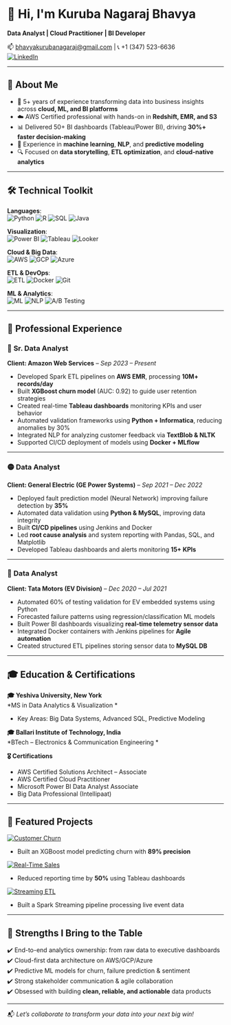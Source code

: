 # 👋 Hi, I'm Kuruba Nagaraj Bhavya  
**Data Analyst | Cloud Practitioner | BI Developer**

📫 [bhavyakurubanagaraj@gmail.com](mailto:bhavyakurubanagaraj@gmail.com) | 📞 +1 (347) 523-6636  
[![LinkedIn](https://img.shields.io/badge/LinkedIn-Connect-blue)](Your_LinkedIn_URL)

---

## 🚀 About Me

- 💼 5+ years of experience transforming data into business insights across **cloud, ML, and BI platforms**
- ☁️ AWS Certified professional with hands-on in **Redshift, EMR, and S3**
- 📊 Delivered 50+ BI dashboards (Tableau/Power BI), driving **30%+ faster decision-making**
- 🤖 Experience in **machine learning**, **NLP**, and **predictive modeling**
- 🔍 Focused on **data storytelling**, **ETL optimization**, and **cloud-native analytics**

---

## 🛠️ Technical Toolkit

**Languages**:  
![Python](https://img.shields.io/badge/Python-Pandas|NumPy|Scikit--learn-blue) ![R](https://img.shields.io/badge/R-Statistics|ggplot2-lightblue) ![SQL](https://img.shields.io/badge/SQL-MySQL|PostgreSQL|BigQuery-4479A1) ![Java](https://img.shields.io/badge/Java-Basics-red)

**Visualization**:  
![Power BI](https://img.shields.io/badge/Power_BI-DAX|Power_Query-yellow) ![Tableau](https://img.shields.io/badge/Tableau-Dashboards|KPI-e97627) ![Looker](https://img.shields.io/badge/Looker-Data_Studio-blue)

**Cloud & Big Data**:  
![AWS](https://img.shields.io/badge/AWS-Redshift|S3|EMR-FF9900) ![GCP](https://img.shields.io/badge/GCP-BigQuery|Cloud_Functions-4285F4) ![Azure](https://img.shields.io/badge/Azure-Blob|Data_Lake-blue)

**ETL & DevOps**:  
![ETL](https://img.shields.io/badge/ETL-Informatica|Airflow|Talend-green) ![Docker](https://img.shields.io/badge/Docker-MLflow|CI/CD-2496ED) ![Git](https://img.shields.io/badge/GitHub-Version_Control-black)

**ML & Analytics**:  
![ML](https://img.shields.io/badge/ML-XGBoost|RandomForest|TensorFlow-FF6F61) ![NLP](https://img.shields.io/badge/NLP-NLTK|TextBlob-purple) ![A/B Testing](https://img.shields.io/badge/Stats-Hypothesis_Testing|Experimentation-orange)

---

## 💼 Professional Experience

### 🔷 **Sr. Data Analyst**  
**Client: Amazon Web Services** – *Sep 2023 – Present*  
- Developed Spark ETL pipelines on **AWS EMR**, processing **10M+ records/day**  
- Built **XGBoost churn model** (AUC: 0.92) to guide user retention strategies  
- Created real-time **Tableau dashboards** monitoring KPIs and user behavior  
- Automated validation frameworks using **Python + Informatica**, reducing anomalies by 30%  
- Integrated NLP for analyzing customer feedback via **TextBlob & NLTK**  
- Supported CI/CD deployment of models using **Docker + MLflow**

---

### 🟡 **Data Analyst**  
**Client: General Electric (GE Power Systems)** – *Sep 2021 – Dec 2022*  
- Deployed fault prediction model (Neural Network) improving failure detection by **35%**  
- Automated data validation using **Python & MySQL**, improving data integrity  
- Built **CI/CD pipelines** using Jenkins and Docker  
- Led **root cause analysis** and system reporting with Pandas, SQL, and Matplotlib  
- Developed Tableau dashboards and alerts monitoring **15+ KPIs**

---

### 🔹 **Data Analyst**  
**Client: Tata Motors (EV Division)** – *Dec 2020 – Jul 2021*  
- Automated 60% of testing validation for EV embedded systems using Python  
- Forecasted failure patterns using regression/classification ML models  
- Built Power BI dashboards visualizing **real-time telemetry sensor data**  
- Integrated Docker containers with Jenkins pipelines for **Agile automation**  
- Created structured ETL pipelines storing sensor data to **MySQL DB**

---

## 🎓 Education & Certifications

**🎓 Yeshiva University, New York**  
*MS in Data Analytics & Visualization *  
- Key Areas: Big Data Systems, Advanced SQL, Predictive Modeling  

**🎓 Ballari Institute of Technology, India**  
*BTech – Electronics & Communication Engineering *  

**🎖️ Certifications**  
- AWS Certified Solutions Architect – Associate  
- AWS Certified Cloud Practitioner  
- Microsoft Power BI Data Analyst Associate  
- Big Data Professional (Intellipaat)

---

## 📌 Featured Projects

[![Customer Churn](https://img.shields.io/badge/🔍_Customer_Churn_Predictor-GitHub-181717)](Your_Repo_Link)  
- Built an XGBoost model predicting churn with **89% precision**

[![Real-Time Sales](https://img.shields.io/badge/📈_Real_Time_Sales_Dashboard-Tableau-e97627)](Your_Tableau_Link)  
- Reduced reporting time by **50%** using Tableau dashboards

[![Streaming ETL](https://img.shields.io/badge/⚙️_Streaming_ETL_Pipeline-AWS_EMR-green)](Your_Repo_Link)  
- Built a Spark Streaming pipeline processing live event data

---

## 🌟 Strengths I Bring to the Table

✔️ End-to-end analytics ownership: from raw data to executive dashboards  
✔️ Cloud-first data architecture on AWS/GCP/Azure  
✔️ Predictive ML models for churn, failure prediction & sentiment  
✔️ Strong stakeholder communication & agile collaboration  
✔️ Obsessed with building **clean, reliable, and actionable** data products

---

📬 *Let’s collaborate to transform your data into your next big win!*
